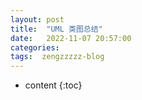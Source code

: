 ```yaml
---
layout: post
title:  "UML 类图总结"
date:   2022-11-07 20:57:00
categories: 
tags:  zengzzzzz-blog
---
```


* content
{:toc}

  
&nbsp;
